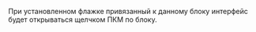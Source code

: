 При установленном флажке привязанный к данному блоку интерфейс будет открываться щелчком ПКМ по блоку.